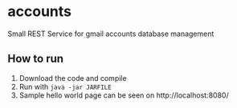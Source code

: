 # accounts
Small REST Service for gmail accounts database management
## How to run
1.  Download the code and compile
2.  Run with `java -jar JARFILE`
3.  Sample hello world page can be seen on http://localhost:8080/
